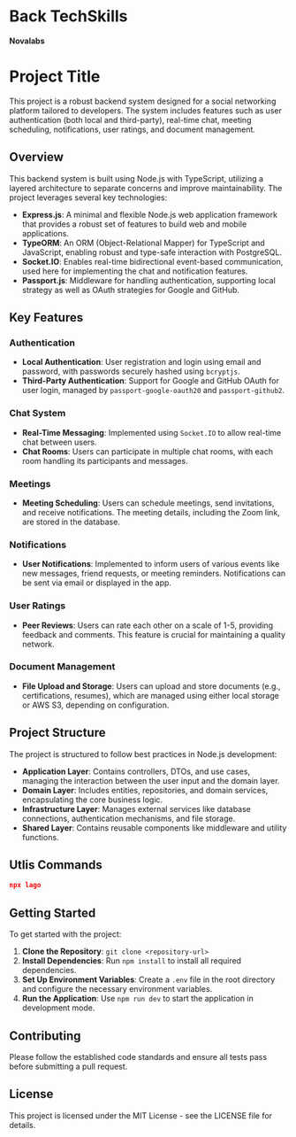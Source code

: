# Back TechSkills

**Novalabs**



# Project Title

This project is a robust backend system designed for a social networking platform tailored to developers. The system includes features such as user authentication (both local and third-party), real-time chat, meeting scheduling, notifications, user ratings, and document management.

## Overview

This backend system is built using Node.js with TypeScript, utilizing a layered architecture to separate concerns and improve maintainability. The project leverages several key technologies:

- **Express.js**: A minimal and flexible Node.js web application framework that provides a robust set of features to build web and mobile applications.
- **TypeORM**: An ORM (Object-Relational Mapper) for TypeScript and JavaScript, enabling robust and type-safe interaction with PostgreSQL.
- **Socket.IO**: Enables real-time bidirectional event-based communication, used here for implementing the chat and notification features.
- **Passport.js**: Middleware for handling authentication, supporting local strategy as well as OAuth strategies for Google and GitHub.

## Key Features

### Authentication
- **Local Authentication**: User registration and login using email and password, with passwords securely hashed using `bcryptjs`.
- **Third-Party Authentication**: Support for Google and GitHub OAuth for user login, managed by `passport-google-oauth20` and `passport-github2`.

### Chat System
- **Real-Time Messaging**: Implemented using `Socket.IO` to allow real-time chat between users.
- **Chat Rooms**: Users can participate in multiple chat rooms, with each room handling its participants and messages.

### Meetings
- **Meeting Scheduling**: Users can schedule meetings, send invitations, and receive notifications. The meeting details, including the Zoom link, are stored in the database.

### Notifications
- **User Notifications**: Implemented to inform users of various events like new messages, friend requests, or meeting reminders. Notifications can be sent via email or displayed in the app.

### User Ratings
- **Peer Reviews**: Users can rate each other on a scale of 1-5, providing feedback and comments. This feature is crucial for maintaining a quality network.

### Document Management
- **File Upload and Storage**: Users can upload and store documents (e.g., certifications, resumes), which are managed using either local storage or AWS S3, depending on configuration.

## Project Structure

The project is structured to follow best practices in Node.js development:

- **Application Layer**: Contains controllers, DTOs, and use cases, managing the interaction between the user input and the domain layer.
- **Domain Layer**: Includes entities, repositories, and domain services, encapsulating the core business logic.
- **Infrastructure Layer**: Manages external services like database connections, authentication mechanisms, and file storage.
- **Shared Layer**: Contains reusable components like middleware and utility functions.

## Utlis Commands


```json
npx lago
```

## Getting Started

To get started with the project:

1. **Clone the Repository**: `git clone <repository-url>`
2. **Install Dependencies**: Run `npm install` to install all required dependencies.
3. **Set Up Environment Variables**: Create a `.env` file in the root directory and configure the necessary environment variables.
4. **Run the Application**: Use `npm run dev` to start the application in development mode.

## Contributing

Please follow the established code standards and ensure all tests pass before submitting a pull request.

## License

This project is licensed under the MIT License - see the LICENSE file for details.
